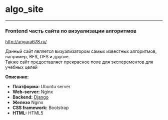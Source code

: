 
<h1>algo_site</h1>
<hr>
<h3>Frontend часть сайта по визуализации алгоритмов</h4>
<a href='http://angara678.ru/'>http://angara678.ru/<a>
<p>Данный сайт является визуализатором самых известных алгоритмов, например, BFS, DFS и другие. <br>
Также сайт предоставляет прекрасное поле для эксперементов для учебных целей</p>

 **Описание:**
- **Платформа:** Ubuntu server
- **Web-server:** Nginx
- **Backend:** <a href='https://github.com/Angara89/algo_site_backend'>Django</a>
- **Железо** Nginx
- **CSS framework:** Bootstrap
- **HTML:** HTML5


